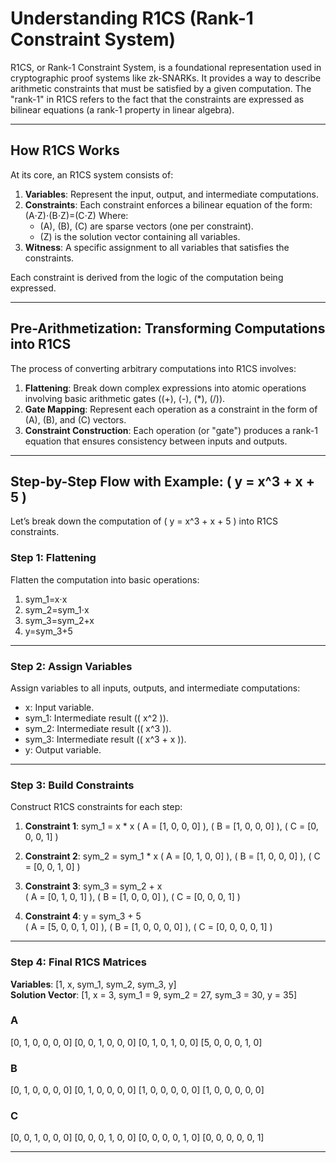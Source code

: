 # Understanding R1CS (Rank-1 Constraint System)

R1CS, or Rank-1 Constraint System, is a foundational representation used in cryptographic proof systems like zk-SNARKs. It provides a way to describe arithmetic constraints that must be satisfied by a given computation. The "rank-1" in R1CS refers to the fact that the constraints are expressed as bilinear equations (a rank-1 property in linear algebra).

---

## How R1CS Works

At its core, an R1CS system consists of:
1. **Variables**: Represent the input, output, and intermediate computations.
2. **Constraints**: Each constraint enforces a bilinear equation of the form:
   (A⋅Z)⋅(B⋅Z)=(C⋅Z)
   Where:
   - \(A\), \(B\), \(C\) are sparse vectors (one per constraint).
   - \(Z\) is the solution vector containing all variables.
3. **Witness**: A specific assignment to all variables that satisfies the constraints.

Each constraint is derived from the logic of the computation being expressed. 

---

## Pre-Arithmetization: Transforming Computations into R1CS

The process of converting arbitrary computations into R1CS involves:
1. **Flattening**:
   Break down complex expressions into atomic operations involving basic arithmetic gates (\(+\), \(-\), \(*\), \(/\)).
2. **Gate Mapping**:
   Represent each operation as a constraint in the form of \(A\), \(B\), and \(C\) vectors.
3. **Constraint Construction**:
   Each operation (or "gate") produces a rank-1 equation that ensures consistency between inputs and outputs.

---

## Step-by-Step Flow with Example: \( y = x^3 + x + 5 \)

Let’s break down the computation of \( y = x^3 + x + 5 \) into R1CS constraints.

### **Step 1: Flattening**

Flatten the computation into basic operations:
1. sym_1=x⋅x
2. sym_2=sym_1⋅x
3. sym_3=sym_2+x
4. y=sym_3+5

---

### **Step 2: Assign Variables**

Assign variables to all inputs, outputs, and intermediate computations:
- x: Input variable.
- sym_1: Intermediate result (\( x^2 \)).
- sym_2: Intermediate result (\( x^3 \)).
- sym_3: Intermediate result (\( x^3 + x \)).
- y: Output variable.

---

### **Step 3: Build Constraints**

Construct R1CS constraints for each step:
1. **Constraint 1**: sym_1 = x * x
   \( A = [1, 0, 0, 0] \), \( B = [1, 0, 0, 0] \), \( C = [0, 0, 0, 1] \)

2. **Constraint 2**: sym_2 = sym_1 * x
   \( A = [0, 1, 0, 0] \), \( B = [1, 0, 0, 0] \), \( C = [0, 0, 1, 0] \)

3. **Constraint 3**: sym_3 = sym_2 + x  
   \( A = [0, 1, 0, 1] \), \( B = [1, 0, 0, 0] \), \( C = [0, 0, 0, 1] \)

4. **Constraint 4**: y = sym_3 + 5  
   \( A = [5, 0, 0, 1, 0] \), \( B = [1, 0, 0, 0, 0] \), \( C = [0, 0, 0, 0, 1] \)

---

### **Step 4: Final R1CS Matrices**

**Variables**: [1, x, sym_1, sym_2, sym_3, y]  
**Solution Vector**: [1, x = 3, sym_1 = 9, sym_2 = 27, sym_3 = 30, y = 35]  

### **A**
[0, 1, 0, 0, 0, 0] [0, 0, 1, 0, 0, 0] [0, 1, 0, 1, 0, 0] [5, 0, 0, 0, 1, 0]

### **B**
[0, 1, 0, 0, 0, 0] [0, 1, 0, 0, 0, 0] [1, 0, 0, 0, 0, 0] [1, 0, 0, 0, 0, 0]

### **C**
[0, 0, 1, 0, 0, 0] [0, 0, 0, 1, 0, 0] [0, 0, 0, 0, 1, 0] [0, 0, 0, 0, 0, 1]

---
